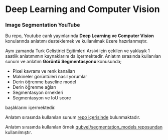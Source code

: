 # Deep Learning and Computer Vision 
### Image Segmentation YouTube

Bu repo, Youtube canlı yayınlarında <b> Deep Learning ve Computer Vision </b> konularında anlatımı desteklemek ve kullanılmak üzere hazırlanmıştır. 

Aynı zamanda Turk Gelistirici Egitimleri Arsivi için çekilen ve yaklaşık 1 saatlik anlatımımın kaynaklarını da içermektedir. 
Anlatım sırasında kullanılan sunum ve anlatım <b> Görüntü Segmentasyonu </b> konusunda;<br> 
<ul>
  <li>Pixel kavramı ve renk kanalları</li>
  <li>Makineler görüntüleri nasıl yorumlar </li>
  <li>Derin öğrenme baseline model</li>
  <li>Derin öğrenme ağları</li>
  <li>Segmentasyon örnekleri</li>
  <li>Segmentasyon ve IoU score</li> 
</ul>  
başlıklarını içermektedir. 

Anlatım sırasında kullanılan sunum <a href="https://github.com/irem-komurcu/image-segmentation-youtube/blob/main/Go%CC%88ru%CC%88ntu%CC%88%20Segmentasyonu.pdf">repo içerisinde</a> bulunmaktadır. 

Anlatım sırasında kullanılan örnek <a href="https://github.com/qubvel/segmentation_models">qubvel/segmentation_models reposundan</a> kullanılmıştır. 
